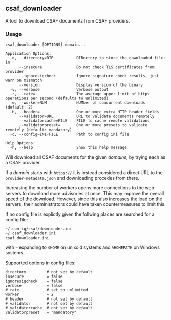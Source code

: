 ## csaf_downloader
A tool to download CSAF documents from CSAF providers.

### Usage

```
csaf_downloader [OPTIONS] domain...

Application Options:
  -d, --directory=DIR          DIRectory to store the downloaded files in
      --insecure               Do not check TLS certificates from provider
      --ignoresigcheck         Ignore signature check results, just warn on mismatch
      --version                Display version of the binary
  -v, --verbose                Verbose output
  -r, --rate=                  The average upper limit of https operations per second (defaults to unlimited)
  -w, --worker=NUM             NUMber of concurrent downloads (default: 2)
  -H, --header=                One or more extra HTTP header fields
      --validator=URL          URL to validate documents remotely
      --validatorcache=FILE    FILE to cache remote validations
      --validatorpreset=       One or more presets to validate remotely (default: mandatory)
  -c, --config=INI-FILE        Path to config ini file

Help Options:
  -h, --help                   Show this help message
```

Will download all CSAF documents for the given _domains_, by trying each as a CSAF provider.

If a _domain_ starts with `https://` it is instead considered a direct URL to the `provider-metadata.json` and downloading procedes from there.

Increasing the number of workers opens more connections to the web servers
to download more advisories at once. This may improve the overall speed of the download.
However, since this also increases the load on the servers, their administrators could
have taken countermeasures to limit this.

If no config file is explictly given the follwing places are searched for a config file:
```
~/.config/csaf/downloader.ini
~/.csaf_downloader.ini
csaf_downloader.ini
```

with `~` expanding to `$HOME` on unixoid systems and `%HOMEPATH` on Windows systems.

Supported options in config files:
```
directory         # not set by default
insecure          = false
ignoresigcheck    = false
verbose           = false
# rate            # set to unlimited
worker            = 2
# header          # not set by default
# validator       # not set by default
# validatorcache  # not set by default
validatorpreset   = "mandatory"
```
